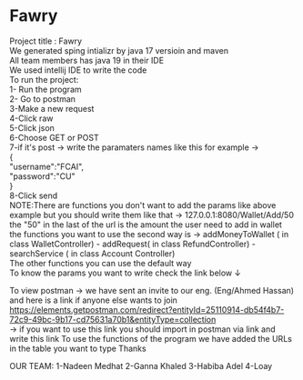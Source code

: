 # Fawry
Project title : Fawry<br>
We generated sping intializr by java 17 versioin and maven<br>
All team members has java 19 in their IDE<br>
We used intellij IDE to write the code<br>
To run the project:<br>
1- Run the program<br>
2- Go to postman<br>
3-Make a new request<br>
4-Click raw<br>
5-Click json<br>
6-Choose GET or POST<br>
7-if it's post -> write the paramaters names like this for example -> <br>
{<br>
  "username":"FCAI",<br>
  "password":"CU"<br>
}<br>
8-Click send
<br>
NOTE:There are functions you don't want to add the params like above example but you should write them like that -> 127.0.0.1:8080/Wallet/Add/50 <br>
the "50" in the last of the url is the amount the user need to add in wallet
<br>
the functions you want to use the second way is -> addMoneyToWallet ( in class WalletController) - addRequest( in class RefundController) - searchService ( in class Account Controller)
<br>
The other functions you can use the default way 
<br>
To know the params you want to write check the link below ↓

To view postman -> we have sent an invite to our eng. (Eng/Ahmed Hassan)
and here is a link if anyone else wants to join 
https://elements.getpostman.com/redirect?entityId=25110914-db54f4b7-72c9-49bc-9b17-cd75631a70b1&entityType=collection <br>
-> if you want to use this link you should import in postman via link and write this link
To use the functions of the program we have added the URLs in the table you want to type
Thanks





OUR TEAM:
1-Nadeen Medhat
2-Ganna Khaled
3-Habiba Adel
4-Loay
